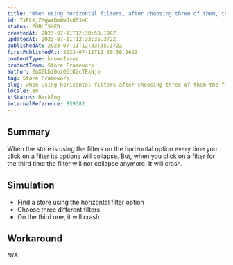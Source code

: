 ```yaml
---
title: "When using horizontal filters, after choosing three of them, the filter's options doesn't colapse anymore"
id: 7xPLXjZMqwxQmWwJsd63eC
status: PUBLISHED
createdAt: 2023-07-11T12:30:50.198Z
updatedAt: 2023-07-11T12:33:35.372Z
publishedAt: 2023-07-11T12:33:35.372Z
firstPublishedAt: 2023-07-11T12:30:50.962Z
contentType: knownIssue
productTeam: Store Framework
author: 2mXZkbi0oi061KicTExNjo
tag: Store Framework
slug: when-using-horizontal-filters-after-choosing-three-of-them-the-filters-options-doesnt-colapse-anymore
locale: en
kiStatus: Backlog
internalReference: 859382
---
```


## Summary


When the store is using the filters on the horizontal option every time you click on a filter its options will collapse. But, when you click on a filter for the third time the filter will not collapse anymore. It will crash.


##

## Simulation



- Find a store using the horizontal filter option
- Choose three different filters
- On the third one, it will crash


##

## Workaround


N/A





